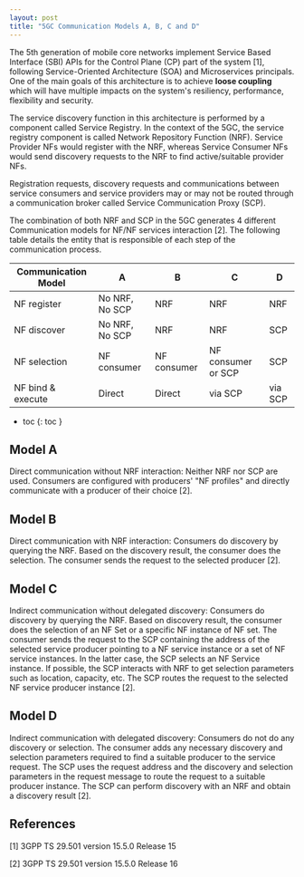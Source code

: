 ```yaml
---
layout: post
title: "5GC Communication Models A, B, C and D"
---
```


The 5th generation of mobile core networks implement Service Based Interface (SBI) APIs for the Control Plane (CP) part of the system [1], following Service-Oriented Architecture (SOA) and Microservices principals. One of the main goals of this architecture is to achieve **loose coupling** which will have multiple impacts on the system's resiliency, performance, flexibility and security.

The service discovery function in this architecture is performed by a component called Service Registry. In the context of the 5GC, the service registry component is called Network Repository Function (NRF). Service Provider NFs would register with the NRF, whereas Service Consumer NFs would send discovery requests to the NRF to find active/suitable provider NFs.

Registration requests, discovery requests and communications between service consumers and service providers may or may not be routed through a communication broker called Service Communication Proxy (SCP).

The combination of both NRF and SCP in the 5GC generates 4 different Communication models for NF/NF services interaction [2]. The following table details the entity that is responsible of each step of the communication process.

| Communication Model    | A              | B           | C                  | D       |
|------------------------|----------------|-------------|--------------------|---------|
| NF register            | No NRF, No SCP | NRF         | NRF                | NRF     |
| NF discover            | No NRF, No SCP | NRF         | NRF                | SCP     |
| NF selection           | NF consumer    | NF consumer | NF consumer or SCP | SCP     |
| NF bind & execute      | Direct         | Direct      | via SCP            | via SCP |

- toc
{: toc }

## Model A
Direct communication without NRF interaction: Neither NRF nor SCP are used. Consumers are configured with producers' "NF profiles" and directly communicate with a producer of their choice [2].

## Model B
Direct communication with NRF interaction: Consumers do discovery by querying the NRF. Based on the discovery result, the consumer does the selection. The consumer sends the request to the selected producer [2].

## Model C
Indirect communication without delegated discovery: Consumers do discovery by querying the NRF. Based on discovery result, the consumer does the selection of an NF Set or a specific NF instance of NF set. The consumer sends the request to the SCP containing the address of the selected service producer pointing to a NF service instance or a set of NF service instances. In the latter case, the SCP selects an NF Service instance. If possible, the SCP interacts with NRF to get selection parameters such as location, capacity, etc. The SCP routes the request to the selected NF service producer instance [2].

## Model D
Indirect communication with delegated discovery: Consumers do not do any discovery or selection. The consumer adds any necessary discovery and selection parameters required to find a suitable producer to the service request. The SCP uses the request address and the discovery and selection parameters in the request message to route the request to a suitable producer instance. The SCP can perform discovery with an NRF and obtain a discovery result [2].

## References

[1] 3GPP TS 29.501 version 15.5.0 Release 15

[2] 3GPP TS 29.501 version 15.5.0 Release 16
